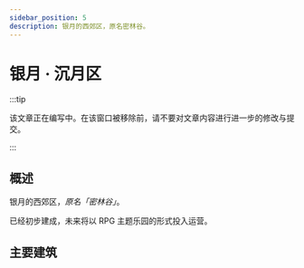 ```yaml
---
sidebar_position: 5
description: 银月的西郊区，原名密林谷。
---
```


# 银月 · 沉月区

:::tip

该文章正在编写中。在该窗口被移除前，请不要对文章内容进行进一步的修改与提交。

:::

## 概述

银月的西郊区，*原名「密林谷」*。

已经初步建成，未来将以 RPG 主题乐园的形式投入运营。

## 主要建筑
